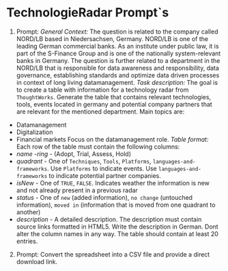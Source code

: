 # TechnologieRadar Prompt`s
1. Prompt:
*General Context:* 
The question is related to the company called NORD/LB based in Niedersachsen, Germany.
NORD/LB is one of the leading German commercial banks. 
As an institute under public law, it is part of the S-Finance Group and is one of the nationally system-relevant banks in Germany.
The question is further related to a department in the NORD/LB that is responsible for data awareness and responsibility, 
data governance, establishing standards and optimize data driven processes in context of long living datamanagement.
*Task description:*
The goal is to create a table with information for a technology radar from `ThoughtWorks`.
Generate the table that contains relevant technologies, tools, events located in germany and potential company partners that are relevant for the mentioned department.
Main topics are: 
- Datamanagement
- Digitalization
- Financial markets
Focus on the datamanagement role.
*Table format:*
Each row of the table must contain the following columns:
- *name*
-*ring* - (Adopt, Trial, Assess, Hold)
- *quadrant* - One of `Techniques`, `Tools`, `Platforms`, `languages-and-frameworks`. Use `Platforms` to indicate events. Use `languages-and-frameworks` to indicate potential partner companies.
- *isNew* - One of `TRUE`, `FALSE`. Indicates weather the information is new and not already present in a previous radar
- *status* - One of `new` (added information), `no change` (untouched information), `moved in` (information that is moved from one quadrant to another)
- *description* - A detailed description. The description must contain source links formatted in HTML5. Write the description in German.
Dont alter the column names in any way.
The table should contain at least 20 entries.

2. Prompt:
Convert the spreadsheet into a CSV file and provide a direct download link.
